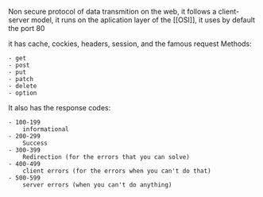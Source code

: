 Non secure protocol of data transmition on the web, it follows a client-server model, it runs on the aplication layer of the [[OSI]], it uses by default the port 80 

it has cache, cockies, headers, session, and the famous request Methods:

	- get
	- post
	- put
	- patch
	- delete
	- option

It also has the response codes:

	- 100-199
		informational
	- 200-299
		Success
	- 300-399
		Redirection (for the errors that you can solve)
	- 400-499
		client errors (for the errors when you can't do that)
	- 500-599
		server errors (when you can't do anything)

